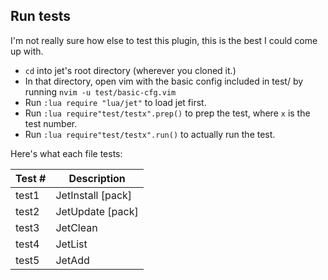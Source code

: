 ## Run tests

I'm not really sure how else to test this plugin, this is
the best I could come up with.

- `cd` into jet's root directory (wherever you cloned it.)
- In that directory, open vim with the basic config included in test/ by running `nvim -u test/basic-cfg.vim`
- Run `:lua require "lua/jet"` to load jet first.
- Run `:lua require"test/testx".prep()` to prep the test, where `x` is the test number.
- Run `:lua require"test/testx".run()` to actually run the test.

Here's what each file tests:

| Test # | Description       |
|--------|-------------------|
| test1  | JetInstall [pack] |
| test2  | JetUpdate [pack]  |
| test3  | JetClean          |
| test4  | JetList           |
| test5  | JetAdd <pack>     |

